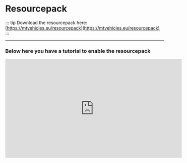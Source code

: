 # Resourcepack

::: tip
Download the resourcepack here: [https://mtvehicles.eu/resourcepack](https://mtvehicles.eu/resourcepack)
:::


---

### Below here you have a tutorial to enable the resourcepack

<a> <iframe width="560" height="315" src="https://www.youtube.com/embed/rSXNd-6rhQk"  frameborder="0" allow="accelerometer; autoplay; encrypted-media; gyroscope; picture-in-picture" allowfullscreen></iframe></a>
